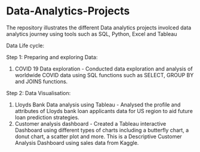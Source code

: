 # Data-Analytics-Projects
The repository illustrates the different Data analytics projects involced data analytics journey using tools such as SQL, Python, Excel and Tableau

Data Life cycle:

Step 1: Preparing and exploring Data:

1. COVID 19 Data exploration  - Conducted data exploration and analysis of worldwide COVID data using SQL functions such as SELECT, GROUP BY and JOINS functions.

Step 2: Data Visualisation:

1. Lloyds Bank Data analysis using Tableau - Analysed the profile and attributes of Lloyds bank loan applicants data for US region to aid future loan prediction strategies.
2. Customer analysis dashboard - Created a Tableau interactive Dashboard using different types of charts including a butterfly chart, a donut chart, a scatter plot and more. This is a Descriptive Customer Analysis Dashboard using sales data from Kaggle.
